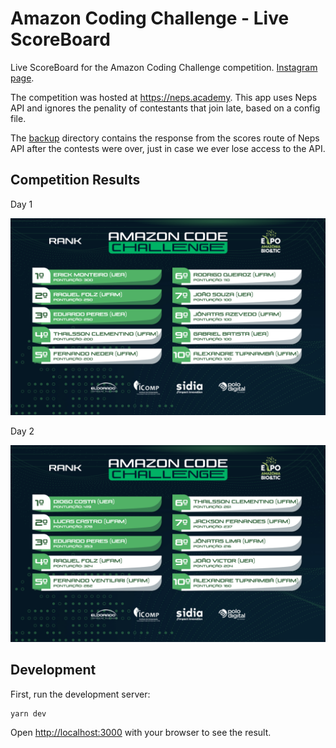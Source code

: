 # Amazon Coding Challenge - Live ScoreBoard

Live ScoreBoard for the Amazon Coding Challenge competition. [Instagram page](https://www.instagram.com/amazoncodechallenge/).

The competition was hosted at <https://neps.academy>. This app uses Neps API and ignores the penality of contestants that join late, based on a config file.

The [backup](/backup/) directory contains the response from the scores route of Neps API after the contests were over, just in case we ever lose access to the API.

## Competition Results

Day 1

![Results day 1](/docs/images/amazon_code_challenge_results_day_1.png)

Day 2

![Results day 1](/docs/images/amazon_code_challenge_results_day_2.png)

## Development

First, run the development server:

```bash
yarn dev
```

Open [http://localhost:3000](http://localhost:3000) with your browser to see the result.
